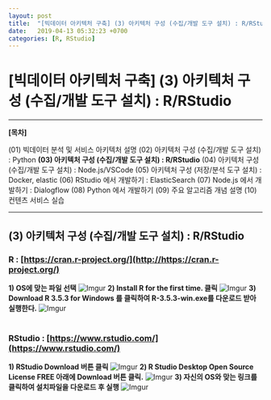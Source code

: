 ```yaml
---
layout: post
title:  "[빅데이터 아키텍처 구축] (3) 아키텍처 구성 (수집/개발 도구 설치) : R/RStudio"
date:   2019-04-13 05:32:23 +0700
categories: [R, RStudio]
---
```


# [빅데이터 아키텍처 구축] (3) 아키텍처 구성 (수집/개발 도구 설치) : R/RStudio

___

__[목차]__

(01) 빅데이터 분석 및 서비스 아키텍처 설명
(02) 아키텍처 구성 (수집/개발 도구 설치) : Python
__(03) 아키텍처 구성 (수집/개발 도구 설치) : R/RStudio__
(04) 아키텍처 구성 (수집/개발 도구 설치) : Node.js/VSCode
(05) 아키텍처 구성 (저장/분석 도구 설치) : Docker, elastic
(06) RStudio 에서 개발하기 : ElasticSearch
(07) Node.js 에서 개발하기 : Dialogflow
(08) Python 에서 개발하기
(09) 주요 알고리즘 개념 설명
(10) 컨텐츠 서비스 실습

___

## (3) 아키텍처 구성 (수집/개발 도구 설치) : R/RStudio
### R : [https://cran.r-project.org/](http://https://cran.r-project.org/)
**1) OS에 맞는 파일 선택**
![Imgur](https://i.imgur.com/QOhD84J.png)
**2) Install R for the first time. 클릭**
![Imgur](https://i.imgur.com/VTQSisu.png)
**3) Download R 3.5.3 for Windows 를 클릭하여 R-3.5.3-win.exe를 다운로드 받아 실행한다.**
![Imgur](https://i.imgur.com/ql2KXYZ.png)
<br/><br/>
### RStudio : [https://www.rstudio.com/](https://www.rstudio.com/)
**1) RStudio Download 버튼 클릭**
![Imgur](https://i.imgur.com/weFs8C7.png)
**2) R Studio Desktop Open Source License FREE 아래에 Download 버튼 클릭.**
![Imgur](https://i.imgur.com/GLKrii5.png)
**3) 자신의 OS와 맞는 링크를 클릭하여 설치파일을 다운로드 후 실행**
![Imgur](https://i.imgur.com/xZCsdTv.png)
